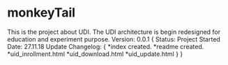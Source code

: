 # monkeyTail
This is the project about UDI. The UDI architecture is begin redesigned for education and experiment purpose.
Version: 0.0.1
{
  Status: Project Started
  Date: 27.11.18
  Update Changelog:
  {
    *index created.
    *readme created.
    *uid_inrollment.html
    *uid_download.html
    *uid_update.html
  }
}
